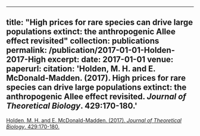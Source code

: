 
---
title: "High prices for rare species can drive large populations extinct: the anthropogenic Allee effect revisited"
collection: publications
permalink: /publication/2017-01-01-Holden-2017-High
excerpt:
date: 2017-01-01
venue: 
paperurl: 
citation: 'Holden, M. H.  and E. McDonald-Madden. (2017). High prices for rare species can drive large populations extinct: the anthropogenic Allee effect revisited. <i>Journal of Theoretical Biology</i>. 429:170-180.'
---

[Holden, M. H.  and E. McDonald-Madden. (2017). <i>Journal of Theoretical Biology</i>. 429:170-180.]( https://matthewhholden.github.io/files/Holden_McDonaldMadden_2017_Anthropogenic_Allee_Effect_JTB.pdf
)
